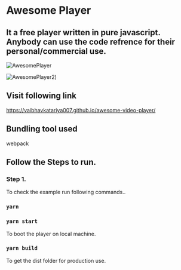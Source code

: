 # Awesome Player

## It a free player written in pure javascript. Anybody can use the code refrence for their personal/commercial use.

![AwesomePlayer](https://vaibhavkatariya007.github.io/awesome-video-player/AwsomePlayer_ScreenShot1.png)

![AwesomePlayer2](https://vaibhavkatariya007.github.io/awesome-video-player/AwsomePlayer_ScreenShot2.png))

## Visit following link

https://vaibhavkatariya007.github.io/awesome-video-player/

## Bundling tool used

webpack

## Follow the Steps to run.

### Step 1.

To check the example run following commands..

### `yarn`

### `yarn start`

To boot the player on local machine.

### `yarn build`

To get the dist folder for production use.
